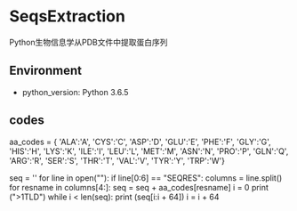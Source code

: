 # SeqsExtraction
Python生物信息学从PDB文件中提取蛋白序列 
## Environment 
* python_version: Python 3.6.5
## codes
aa_codes = {
     'ALA':'A', 'CYS':'C', 'ASP':'D', 'GLU':'E',
     'PHE':'F', 'GLY':'G', 'HIS':'H', 'LYS':'K',
     'ILE':'I', 'LEU':'L', 'MET':'M', 'ASN':'N',
     'PRO':'P', 'GLN':'Q', 'ARG':'R', 'SER':'S',
     'THR':'T', 'VAL':'V', 'TYR':'Y', 'TRP':'W'}

seq = ''
for line in open(""):
    if line[0:6] == "SEQRES":
        columns = line.split()
        for resname in columns[4:]:
            seq = seq + aa_codes[resname]
i = 0
print (">1TLD")
while i < len(seq):
    print (seq[i:i + 64])
    i = i + 64
